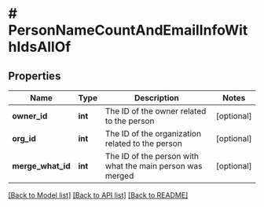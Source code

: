 # # PersonNameCountAndEmailInfoWithIdsAllOf

## Properties

Name | Type | Description | Notes
------------ | ------------- | ------------- | -------------
**owner_id** | **int** | The ID of the owner related to the person | [optional]
**org_id** | **int** | The ID of the organization related to the person | [optional]
**merge_what_id** | **int** | The ID of the person with what the main person was merged | [optional]

[[Back to Model list]](../../README.md#models) [[Back to API list]](../../README.md#endpoints) [[Back to README]](../../README.md)
